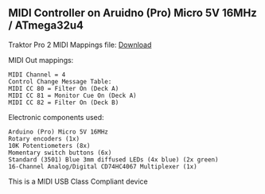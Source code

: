 ## MIDI Controller on Aruidno (Pro) Micro 5V 16MHz / ATmega32u4

Traktor Pro 2 MIDI Mappings file: [Download](https://goo.gl/JWAb5h55pk)
    
MIDI Out mappings:

    MIDI Channel = 4
    Control Change Message Table:
    MIDI CC 80 = Filter On (Deck A)
    MIDI CC 81 = Monitor Cue On (Deck A)
    MIDI CC 82 = Filter On (Deck B)

Electronic components used:

    Arduino (Pro) Micro 5V 16MHz
    Rotary encoders (1x)
    10K Potentiometers (8x)
    Momentary switch buttons (6x)
    Standard (3501) Blue 3mm diffused LEDs (4x blue) (2x green)
    16-Channel Analog/Digital CD74HC4067 Multiplexer (1x)


This is a MIDI USB Class Compliant device
